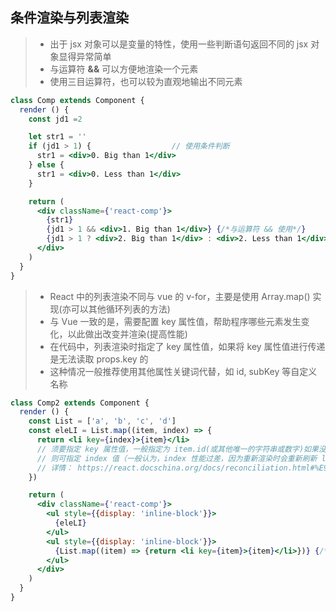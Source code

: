 ## 条件渲染与列表渲染

> * 出于 jsx 对象可以是变量的特性，使用一些判断语句返回不同的 jsx 对象显得异常简单
> * 与运算符 <b>&&</b> 可以方便地渲染一个元素
> * 使用三目运算符，也可以较为直观地输出不同元素

```jsx harmony
class Comp extends Component {
  render () {
    const jd1 =2

    let str1 = ''
    if (jd1 > 1) {                  // 使用条件判断
      str1 = <div>0. Big than 1</div>
    } else {
      str1 = <div>0. Less than 1</div>
    }

    return (
      <div className={'react-comp'}>
        {str1}
        {jd1 > 1 && <div>1. Big than 1</div>} {/*与运算符 && 使用*/}
        {jd1 > 1 ? <div>2. Big than 1</div> : <div>2. Less than 1</div>} {/*三目运算符*/}
      </div>
    )
  }
}
```

> * React 中的列表渲染不同与 vue 的 v-for，主要是使用 Array.map() 实现(亦可以其他循环列表的方法)
> * 与 Vue 一致的是，需要配置 key 属性值，帮助程序哪些元素发生变化，以此做出改变并渲染(提高性能)
> * 在代码中，列表渲染时指定了 key 属性值，如果将 key 属性值进行传递是无法读取 props.key 的
> * 这种情况一般推荐使用其他属性关键词代替，如 id, subKey 等自定义名称

```jsx harmony
class Comp2 extends Component {
  render () {
    const List = ['a', 'b', 'c', 'd']
    const eleLI = List.map((item, index) => {
      return <li key={index}>{item}</li>
      // 须要指定 key 属性值，一般指定为 item.id(或其他唯一的字符串或数字)如果没有 item.id 或其他
      // 则可指定 index 值（一般认为，index 性能过差，因为重新渲染时会重新刷新 list）
      // 详情： https://react.docschina.org/docs/reconciliation.html#%E9%80%92%E5%BD%92%E5%AD%90%E8%8A%82%E7%82%B9
    })

    return (
      <div className={'react-comp'}>
        <ul style={{display: 'inline-block'}}>
          {eleLI}
        </ul>
        <ul style={{display: 'inline-block'}}>
          {List.map((item) => {return <li key={item}>{item}</li>})} {/*这里展示了，Array.map 也可以直接在 jsx 中使用*/}
        </ul>
      </div>
    )
  }
}
```
